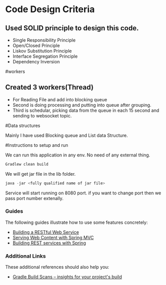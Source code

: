 # Code Design Criteria
## Used SOLID principle to design this code.

* Single Responsibility Principle
* Open/Closed Principle
* Liskov Substitution Principle
* Interface Segregation Principle
* Dependency Inversion

#workers
## Created 3 workers(Thread) 
* For Reading File and add into blocking queue
* Second is doing processing and putting into queue after grouping.
* Third is schedular, picking data from the queue in each 15 second and sending to websocket topic.

#Data structures

Mainly I have used Blocking queue and List data Structure. 

#Instructions to setup and run

We can run this application in any env. No need of any external thing.

```java
Gradlew clean build
```
We will get jar file in the lib folder.
```java
java -jar <fully qualified name of jar file>
```
Service will start running on 8080 port. if you want to change port then we pass port number extenally.


### Guides
The following guides illustrate how to use some features concretely:

* [Building a RESTful Web Service](https://spring.io/guides/gs/rest-service/)
* [Serving Web Content with Spring MVC](https://spring.io/guides/gs/serving-web-content/)
* [Building REST services with Spring](https://spring.io/guides/tutorials/bookmarks/)

### Additional Links
These additional references should also help you:

* [Gradle Build Scans – insights for your project's build](https://scans.gradle.com#gradle)


